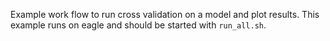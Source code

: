Example work flow to run cross validation on a model and plot results. This example runs on eagle and should be started with `run_all.sh`.
